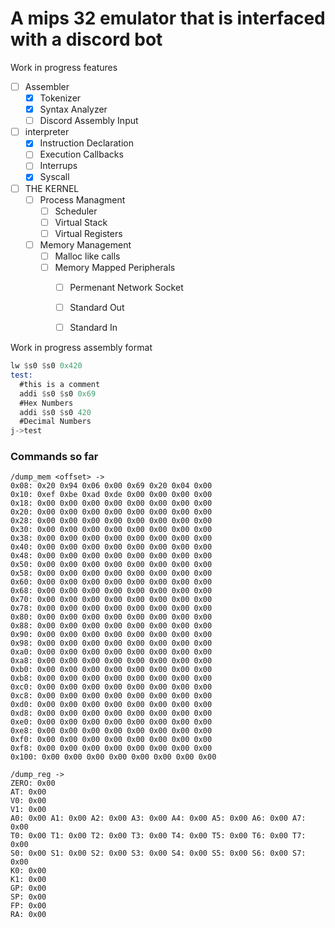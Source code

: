 # A mips 32 emulator that is interfaced with a discord bot


Work in progress features
- [ ] Assembler
    - [x] Tokenizer
    - [x] Syntax Analyzer
    - [ ] Discord Assembly Input
- [ ] interpreter
    - [x] Instruction Declaration
    - [ ] Execution Callbacks
    - [ ] Interrups
    - [x] Syscall
- [ ] THE KERNEL
    - [ ] Process Managment
        - [ ] Scheduler
        - [ ] Virtual Stack
        - [ ] Virtual Registers
    - [ ] Memory Management
        - [ ] Malloc like calls
        - [ ] Memory Mapped Peripherals
            - [ ] Permenant Network Socket
            - [ ] Standard Out
            - [ ] Standard In



Work in progress assembly format
```asm
lw $s0 $s0 0x420
test:
  #this is a comment
  addi $s0 $s0 0x69 
  #Hex Numbers
  addi $s0 $s0 420 
  #Decimal Numbers
j->test
```

### Commands so far
```hex
/dump_mem <offset> ->
0x08: 0x20 0x94 0x06 0x00 0x69 0x20 0x04 0x00 
0x10: 0xef 0xbe 0xad 0xde 0x00 0x00 0x00 0x00 
0x18: 0x00 0x00 0x00 0x00 0x00 0x00 0x00 0x00 
0x20: 0x00 0x00 0x00 0x00 0x00 0x00 0x00 0x00 
0x28: 0x00 0x00 0x00 0x00 0x00 0x00 0x00 0x00 
0x30: 0x00 0x00 0x00 0x00 0x00 0x00 0x00 0x00 
0x38: 0x00 0x00 0x00 0x00 0x00 0x00 0x00 0x00 
0x40: 0x00 0x00 0x00 0x00 0x00 0x00 0x00 0x00 
0x48: 0x00 0x00 0x00 0x00 0x00 0x00 0x00 0x00 
0x50: 0x00 0x00 0x00 0x00 0x00 0x00 0x00 0x00 
0x58: 0x00 0x00 0x00 0x00 0x00 0x00 0x00 0x00 
0x60: 0x00 0x00 0x00 0x00 0x00 0x00 0x00 0x00 
0x68: 0x00 0x00 0x00 0x00 0x00 0x00 0x00 0x00 
0x70: 0x00 0x00 0x00 0x00 0x00 0x00 0x00 0x00 
0x78: 0x00 0x00 0x00 0x00 0x00 0x00 0x00 0x00 
0x80: 0x00 0x00 0x00 0x00 0x00 0x00 0x00 0x00 
0x88: 0x00 0x00 0x00 0x00 0x00 0x00 0x00 0x00 
0x90: 0x00 0x00 0x00 0x00 0x00 0x00 0x00 0x00 
0x98: 0x00 0x00 0x00 0x00 0x00 0x00 0x00 0x00 
0xa0: 0x00 0x00 0x00 0x00 0x00 0x00 0x00 0x00 
0xa8: 0x00 0x00 0x00 0x00 0x00 0x00 0x00 0x00 
0xb0: 0x00 0x00 0x00 0x00 0x00 0x00 0x00 0x00 
0xb8: 0x00 0x00 0x00 0x00 0x00 0x00 0x00 0x00 
0xc0: 0x00 0x00 0x00 0x00 0x00 0x00 0x00 0x00 
0xc8: 0x00 0x00 0x00 0x00 0x00 0x00 0x00 0x00 
0xd0: 0x00 0x00 0x00 0x00 0x00 0x00 0x00 0x00 
0xd8: 0x00 0x00 0x00 0x00 0x00 0x00 0x00 0x00 
0xe0: 0x00 0x00 0x00 0x00 0x00 0x00 0x00 0x00 
0xe8: 0x00 0x00 0x00 0x00 0x00 0x00 0x00 0x00 
0xf0: 0x00 0x00 0x00 0x00 0x00 0x00 0x00 0x00 
0xf8: 0x00 0x00 0x00 0x00 0x00 0x00 0x00 0x00 
0x100: 0x00 0x00 0x00 0x00 0x00 0x00 0x00 0x00
```
```hex
/dump_reg ->
ZERO: 0x00
AT: 0x00
V0: 0x00
V1: 0x00
A0: 0x00 A1: 0x00 A2: 0x00 A3: 0x00 A4: 0x00 A5: 0x00 A6: 0x00 A7: 0x00 
T0: 0x00 T1: 0x00 T2: 0x00 T3: 0x00 T4: 0x00 T5: 0x00 T6: 0x00 T7: 0x00 
S0: 0x00 S1: 0x00 S2: 0x00 S3: 0x00 S4: 0x00 S5: 0x00 S6: 0x00 S7: 0x00 
K0: 0x00
K1: 0x00
GP: 0x00
SP: 0x00
FP: 0x00
RA: 0x00
```


